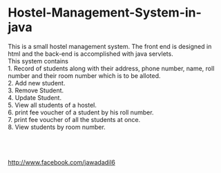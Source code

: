 # Hostel-Management-System-in-java
This is a small hostel management system. The front end is designed in html and the back-end is accomplished with java servlets. 
<br>This system contains
<br>1.  Record of students along with their address, phone number, name, roll number and their room number which is to be alloted.<br>
2.  Add new student.<br>
3.  Remove Student.<br>
4.  Update Student.<br>
5.  View all students of a hostel.<br>
6.  print fee voucher of a student by his roll number.<br>
7.  print fee voucher of all the students at once.<br>
8.  View students by room number.<br>
<br>
<br>
<br>

http://www.facebook.com/jawadadil6
